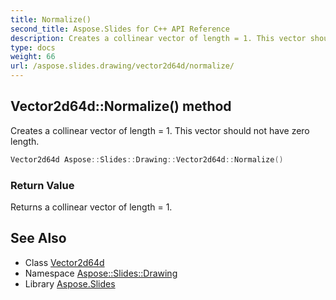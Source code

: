 ```yaml
---
title: Normalize()
second_title: Aspose.Slides for C++ API Reference
description: Creates a collinear vector of length = 1. This vector should not have zero length.
type: docs
weight: 66
url: /aspose.slides.drawing/vector2d64d/normalize/
---
```

## Vector2d64d::Normalize() method


Creates a collinear vector of length = 1. This vector should not have zero length.

```cpp
Vector2d64d Aspose::Slides::Drawing::Vector2d64d::Normalize()
```


### Return Value

Returns a collinear vector of length = 1.

## See Also

* Class [Vector2d64d](../)
* Namespace [Aspose::Slides::Drawing](../../)
* Library [Aspose.Slides](../../../)